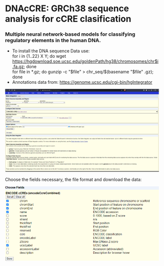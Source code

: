 # DNAcCRE: GRCh38 sequence analysis for cCRE clasification
### Multiple neural network-based models for classifying regulatory elements in the human DNA.

* To install the DNA sequence Data use: </br>
for i in {1..22} X Y; do wget https://hgdownload.soe.ucsc.edu/goldenPath/hg38/chromosomes/chr$i.fa.gz; done </br> 
for file in *.gz; do gunzip -c "$file" > chr_seq/$(basename "$file" .gz); done
* Annotations data from: https://genome.ucsc.edu/cgi-bin/hgIntegrator

![alt text](https://github.com/ParuyrGevorgyan/DNAcCRE/blob/main/img/DataIntegrator.png?raw=true)

Choose the fields necessary, the file format and download the data:

![alt text](https://github.com/ParuyrGevorgyan/DNAcCRE/blob/main/img/DataIntegratorFIELDS.png?raw=true)

